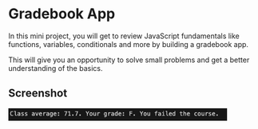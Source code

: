 # Gradebook App

In this mini project, you will get to review JavaScript fundamentals like functions, variables, conditionals and more by building a gradebook app.

This will give you an opportunity to solve small problems and get a better understanding of the basics.

## Screenshot

<img src="https://github.com/scheuringtamas/freeCodeCamp/blob/main/JavaScript_Algorithms_and_Data_Structures/GradebookApp/screenshot/GradebookApp.png" />
